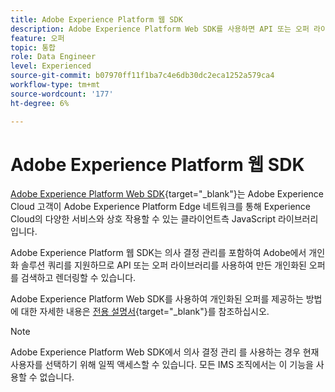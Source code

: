 ```yaml
---
title: Adobe Experience Platform 웹 SDK
description: Adobe Experience Platform Web SDK를 사용하면 API 또는 오퍼 라이브러리를 사용하여 만든 개인화된 오퍼를 검색하고 렌더링할 수 있습니다.
feature: 오퍼
topic: 통합
role: Data Engineer
level: Experienced
source-git-commit: b07970ff11f1ba7c4e6db30dc2eca1252a579ca4
workflow-type: tm+mt
source-wordcount: '177'
ht-degree: 6%

---
```


# Adobe Experience Platform 웹 SDK

[Adobe Experience Platform Web SDK](https://experienceleague.adobe.com/docs/experience-platform/edge/home.html?lang=en#video-overview){target=&quot;_blank&quot;}는 Adobe Experience Cloud 고객이 Adobe Experience Platform Edge 네트워크를 통해 Experience Cloud의 다양한 서비스와 상호 작용할 수 있는 클라이언트측 JavaScript 라이브러리입니다.

Adobe Experience Platform 웹 SDK는 의사 결정 관리를 포함하여 Adobe에서 개인화 솔루션 쿼리를 지원하므로 API 또는 오퍼 라이브러리를 사용하여 만든 개인화된 오퍼를 검색하고 렌더링할 수 있습니다.

Adobe Experience Platform Web SDK를 사용하여 개인화된 오퍼를 제공하는 방법에 대한 자세한 내용은 [전용 설명서](https://experienceleague.adobe.com/docs/experience-platform/edge/personalization/offer-decisioning/offer-decisioning-overview.html?lang=en#enabling-offer-decisioning){target=&quot;_blank&quot;}를 참조하십시오.

>[!NOTE]
>
>Adobe Experience Platform Web SDK에서 의사 결정 관리 를 사용하는 경우 현재 사용자를 선택하기 위해 일찍 액세스할 수 있습니다. 모든 IMS 조직에서는 이 기능을 사용할 수 없습니다.

